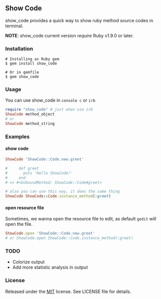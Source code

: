 ## Show Code ##

show_code provides a quick way to show ruby method source codes in terminal.

__NOTE__: show_code current version *require* Ruby v1.9.0 or later.

### Installation ###
    # Installing as Ruby gem
    $ gem install show_code

    # Or in gemfile
    $ gem show_code

### Usage ###
You can use show_code in `console c` or `irb`

```ruby
require "show_code" # just when use irb
ShowCode method_object
# or
ShowCode method_string
```

### Examples ###

#### show code
```ruby
ShowCode 'ShowCode::Code.new.greet'

#     def greet
#       puts 'Hello ShowCode!'
#     end
# => #<UnboundMethod: ShowCode::Code#greet>

# also you can use this way, it does the same thing
ShowCode ShowCode::Code.instance_method(:greet)

```
#### open resource file
Sometimes, we wanna open the resource file to edit, as default `gedit` will open the file.

```ruby
ShowCode.open 'ShowCode::Code.new.greet'
# or ShowCode.open ShowCode::Code.instance_method(:greet)
```

### TODO ###
- Colorize output
- Add more statistic analysis in output

### License ###
Released under the [MIT](http://opensource.org/licenses/MIT) license. See LICENSE file for details.

